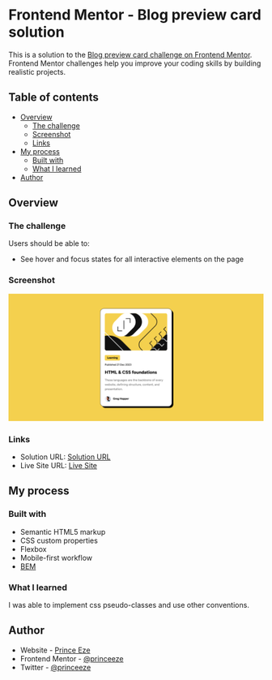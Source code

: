 # Frontend Mentor - Blog preview card solution

This is a solution to the [Blog preview card challenge on Frontend Mentor](https://www.frontendmentor.io/challenges/blog-preview-card-ckPaj01IcS). Frontend Mentor challenges help you improve your coding skills by building realistic projects.

## Table of contents

- [Overview](#overview)
  - [The challenge](#the-challenge)
  - [Screenshot](#screenshot)
  - [Links](#links)
- [My process](#my-process)
  - [Built with](#built-with)
  - [What I learned](#what-i-learned)
- [Author](#author)

## Overview

### The challenge

Users should be able to:

- See hover and focus states for all interactive elements on the page

### Screenshot

![](./screenshot.png)

### Links

- Solution URL: [Solution URL](https://github.com/princeeze/blog-preview-card-main)
- Live Site URL: [Live Site](https://main--princetestblog.netlify.app/)

## My process

### Built with

- Semantic HTML5 markup
- CSS custom properties
- Flexbox
- Mobile-first workflow
- [BEM](https://getbem.com)

### What I learned

I was able to implement css pseudo-classes and use other conventions.

## Author

- Website - [Prince Eze](princeeze.webflow.io)
- Frontend Mentor - [@princeeze](https://www.frontendmentor.io/profile/princeeze)
- Twitter - [@princeeze](https://www.twitter.com/princeeze)
